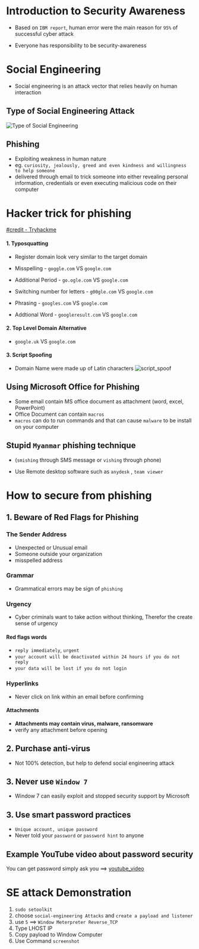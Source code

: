 # Introduction to Security Awareness



- Based on `IBM report`, human error were the main reason for `95%` of successful cyber attack

- Everyone has responsibility to be security-awareness



# Social Engineering


 - Social engineering is an attack vector that relies heavily on human interaction


## Type of Social Engineering Attack


![Type of Social Engineering](../photos/socialEngineering.jpg)

## Phishing

- Exploiting weakness in human nature
- eg. `curiosity, jealously, greed and even kindness and willingness to help someone`
-  delivered through email to trick someone into either revealing personal information, credentials or even executing malicious code on their computer


# Hacker trick for phishing 
[#credit - Tryhackme](https://tryhackme.com/room/phishingyl)

#### 1. Typosquatting
- Register domain look very similar to the target domain

- Misspelling - `goggle.com` VS `google.com`
- Additional Period - `go.ogle.com` VS `google.com`
- Switching number for letters - `g00gle.com` VS `google.com`
- Phrasing - `googles.com` VS `google.com`
- Addtional Word - `googleresult.com` VS `google.com`


#### 2. Top Level Domain Alternative

- `google.uk` VS `google.com`

#### 3. Script Spoofing

- Domain Name were made up of Latin characters
![script_spoof](../photo/scriptspoof.png)

## Using Microsoft Office for Phishing

- Some email contain MS office document as attachment (word, excel, PowerPoint)
- Office Document can contain `macros` 
- `macros` can do to run commands and that can cause `malware` to be install on your computer


## Stupid `Myanmar` phishing technique 
- (`smishing` through SMS message or `vishing` through phone)

- Use Remote desktop software such as `anydesk` , `team viewer`



# How to secure from phishing

## 1. Beware of Red Flags for Phishing 
### The Sender Address

- Unexpected or Unusual email
- Someone outside your organization
- misspelled address

### Grammar 

- Grammatical errors may be sign of `phishing`

### Urgency

- Cyber criminals want to take action without thinking, Therefor the create sense of urgency

#### Red flags words 
- `reply immediately`, `urgent` 
- `your account will be deactivated within 24 hours if you do not reply`
- `your data will be lost if you do not login`


### Hyperlinks 

- Never click on link within an email before confirming

#### Attachments

- **Attachments may contain virus, malware, ransomware**
- verify any attachment before opening

## 2. Purchase anti-virus
- Not 100% detection, but help to defend social engineering attack

## 3. Never use `Window 7`
- Window 7 can easily exploit and stopped security support by Microsoft


## 3. Use smart password practices

- `Unique account, unique password`
- Never told your `password` or `password hint` to anyone

## Example YouTube video about password security

You can get password simply ask you ==> [youtube_video](https://youtu.be/opRMrEfAIiI?t=42)




# SE attack Demonstration

1. `sudo setoolkit`
2. choose `social-engineering Attacks` and `create a payload and listener`
3. use `5` ==> `Window Meterpreter Reverse_TCP`
4. Type LHOST IP
5. Copy payload to Window Computer
6. Use Command `screenshot`